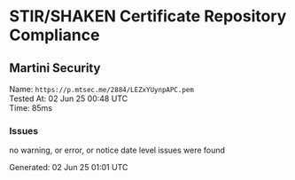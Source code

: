 # STIR/SHAKEN Certificate Repository Compliance

## Martini Security

Name: `https://p.mtsec.me/2884/LEZxYUynpAPC.pem`\
Tested At: 02 Jun 25 00:48 UTC\
Time: 85ms

### Issues

no warning, or error, or notice date level issues were found

Generated: 02 Jun 25 01:01 UTC